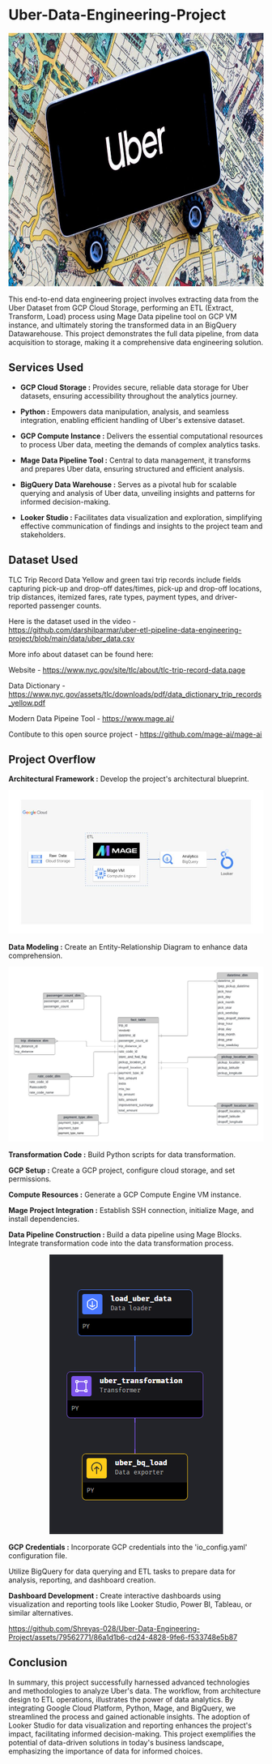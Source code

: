 # Uber-Data-Engineering-Project

<img src="Images/Logo.png" alt = Image width = 1200 height = 500>

This end-to-end data engineering project involves extracting data from the Uber Dataset from GCP Cloud Storage, performing an ETL (Extract, Transform, Load) process using Mage Data pipeline tool on GCP VM instance, and ultimately storing the transformed data in an BigQuery Datawarehouse. This project demonstrates the full data pipeline, from data acquisition to storage, making it a comprehensive data engineering solution.

## Services Used

- **GCP Cloud Storage :** Provides secure, reliable data storage for Uber datasets, ensuring accessibility throughout the analytics journey.

- **Python :** Empowers data manipulation, analysis, and seamless integration, enabling efficient handling of Uber's extensive dataset.

- **GCP Compute Instance :** Delivers the essential computational resources to process Uber data, meeting the demands of complex analytics tasks.

- **Mage Data Pipeline Tool :** Central to data management, it transforms and prepares Uber data, ensuring structured and efficient analysis.

- **BigQuery Data Warehouse :** Serves as a pivotal hub for scalable querying and analysis of Uber data, unveiling insights and patterns for informed decision-making.

- **Looker Studio :** Facilitates data visualization and exploration, simplifying effective communication of findings and insights to the project team and stakeholders.


## Dataset Used

TLC Trip Record Data Yellow and green taxi trip records include fields capturing pick-up and drop-off dates/times, pick-up and drop-off locations, trip distances, itemized fares, rate types, payment types, and driver-reported passenger counts.

Here is the dataset used in the video - https://github.com/darshilparmar/uber-etl-pipeline-data-engineering-project/blob/main/data/uber_data.csv

More info about dataset can be found here:

Website - https://www.nyc.gov/site/tlc/about/tlc-trip-record-data.page

Data Dictionary - https://www.nyc.gov/assets/tlc/downloads/pdf/data_dictionary_trip_records_yellow.pdf

Modern Data Pipeine Tool - https://www.mage.ai/

Contibute to this open source project - https://github.com/mage-ai/mage-ai

## Project Overflow

**Architectural Framework :** Develop the project's architectural blueprint.

<img src="Images/architecture.jpg">

**Data Modeling :** Create an Entity-Relationship Diagram to enhance data comprehension.

<img src="Images/data_model.jpeg">

**Transformation Code :** Build Python scripts for data transformation.

**GCP Setup :** Create a GCP project, configure cloud storage, and set permissions.

**Compute Resources :** Generate a GCP Compute Engine VM instance.

**Mage Project Integration :** Establish SSH connection, initialize Mage, and install dependencies.

**Data Pipeline Construction :** Build a data pipeline using Mage Blocks. Integrate transformation code into the data transformation process.

<p align="center">
  
  <img src="Images/Data_pipeline.png">
</p>

**GCP Credentials :** Incorporate GCP credentials into the 'io_config.yaml' configuration file.

Utilize BigQuery for data querying and ETL tasks to prepare data for analysis, reporting, and dashboard creation.

**Dashboard Development :** Create interactive dashboards using visualization and reporting tools like Looker Studio, Power BI, Tableau, or similar alternatives.

https://github.com/Shreyas-028/Uber-Data-Engineering-Project/assets/79562771/86a1d1b6-cd24-4828-9fe6-f533748e5b87

## Conclusion

In summary, this project successfully harnessed advanced technologies and methodologies to analyze Uber's data. The workflow, from architecture design to ETL operations, illustrates the power of data analytics. By integrating Google Cloud Platform, Python, Mage, and BigQuery, we streamlined the process and gained actionable insights. The adoption of Looker Studio for data visualization and reporting enhances the project's impact, facilitating informed decision-making. This project exemplifies the potential of data-driven solutions in today's business landscape, emphasizing the importance of data for informed choices.
